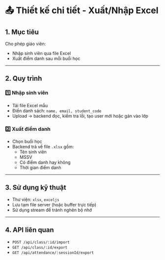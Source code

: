 # 📤 Thiết kế chi tiết - Xuất/Nhập Excel

## 1. Mục tiêu
Cho phép giáo viên:
- Nhập sinh viên qua file Excel
- Xuất điểm danh sau mỗi buổi học

---

## 2. Quy trình

### 1️⃣ Nhập sinh viên
- Tải file Excel mẫu
- Điền danh sách: `name, email, student_code`
- Upload → backend đọc, kiểm tra lỗi, tạo user mới hoặc gán vào lớp

### 2️⃣ Xuất điểm danh
- Chọn buổi học
- Backend trả về file `.xlsx` gồm:
  - Tên sinh viên
  - MSSV
  - Có điểm danh hay không
  - Thời gian điểm danh

---

## 3. Sử dụng kỹ thuật
- Thư viện: `xlsx`, `exceljs`
- Lưu tạm file server (hoặc buffer trực tiếp)
- Sử dụng stream để tránh nghẽn bộ nhớ

---

## 4. API liên quan
- `POST /api/class/:id/import`
- `GET /api/class/:id/export`
- `GET /api/attendance/:sessionId/export`